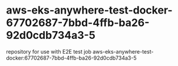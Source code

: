 # aws-eks-anywhere-test-docker-67702687-7bbd-4ffb-ba26-92d0cdb734a3-5
repository for use with E2E test job aws-eks-anywhere-test-docker:67702687-7bbd-4ffb-ba26-92d0cdb734a3-5
